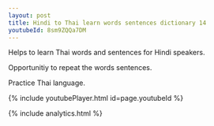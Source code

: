 ```yaml
---
layout: post
title: Hindi to Thai learn words sentences dictionary 14 
youtubeId: 8sm9ZQQa7DM
---
```

 
 
Helps to learn Thai words and sentences for Hindi speakers.

Opportunitiy to repeat the words sentences. 

Practice Thai language. 
 
{% include youtubePlayer.html id=page.youtubeId %}
 
 
{% include analytics.html %}